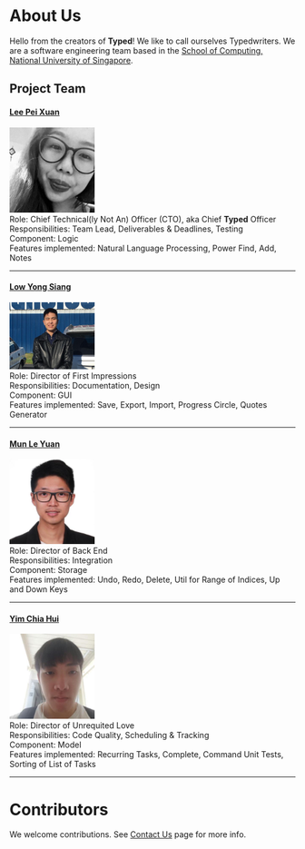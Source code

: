 # About Us

Hello from the creators of **Typed**! We like to call ourselves Typedwriters. We are a software engineering team based in the [School of Computing, National University of Singapore](http://www.comp.nus.edu.sg).

## Project Team

#### [Lee Pei Xuan](http://github.com/pyxyyy) <br>
<img src="images/pyxyyy.jpg" width="150"><br>
Role: Chief Technical(ly Not An) Officer (CTO), aka Chief **Typed** Officer <br>
Responsibilities: Team Lead, Deliverables & Deadlines, Testing <br>
Component: Logic <br>
Features implemented: Natural Language Processing, Power Find, Add, Notes

-----

#### [Low Yong Siang](http://github.com/YongSiang94)
<img src="images/yongsiang94.jpg" width="150"><br>
Role: Director of First Impressions <br>
Responsibilities: Documentation, Design <br>
Component: GUI <br>
Features implemented: Save, Export, Import, Progress Circle, Quotes Generator 

-----

#### [Mun Le Yuan](http://github.com/Ley94)
<img src="images/ley94.jpg" width="150"><br>
Role: Director of Back End <br>
Responsibilities: Integration <br>
Component: Storage <br>
Features implemented: Undo, Redo, Delete, Util for Range of Indices, Up and Down Keys

-----

#### [Yim Chia Hui](http://github.com/sharkey1314)
<img src="images/sharkey1314.jpg" width="150"><br>
Role: Director of Unrequited Love<br>
Responsibilities: Code Quality, Scheduling & Tracking <br>
Component: Model <br>
Features implemented: Recurring Tasks, Complete, Command Unit Tests, Sorting of List of Tasks

-----

# Contributors

We welcome contributions. See [Contact Us](ContactUs.md) page for more info.
